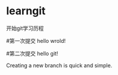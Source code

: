 # learngit
开始git学习历程

#第一次提交
hello wrold!

#第二次提交
hello git!

Creating a new branch is quick and simple.
